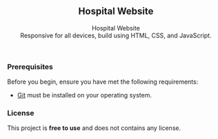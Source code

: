 <div align="center">

  <h2 align="center">Hospital Website</h2>

  Hospital Website <br />Responsive for all devices, build using HTML, CSS, and JavaScript.

</div>

<br />

### Prerequisites

Before you begin, ensure you have met the following requirements:

* [Git](https://git-scm.com/downloads "Download Git") must be installed on your operating system.

### License

This project is **free to use** and does not contains any license.
